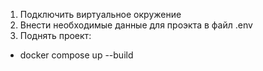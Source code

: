 1) Подключить виртуальное окружение
2) Внести необходимые данные для проэкта в файл .env
3) Поднять проект:
  - docker compose up --build
